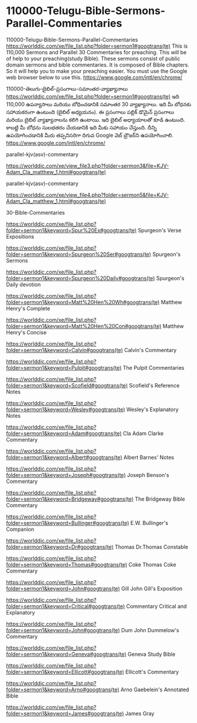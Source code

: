 # 110000-Telugu-Bible-Sermons-Parallel-Commentaries
110000-Telugu-Bible-Sermons-Parallel-Commentaries
https://worlddic.com/xe/file_list.php?folder=sermon1#googtrans(te) 
This is 110,000 Sermons and Parallel 30 Commentaries for preaching. 
This will be of help to your preaching(study Bible). 
These sermons consist of public domain sermons and bible commentaries. 
It is composed of Bible chapters. 
So it will help you to make your preaching easier.
You must use the Google web browser below to use this.
https://www.google.com/intl/en/chrome/

110000-తెలుగు-బైబిల్-ప్రసంగాలు-సమాంతర-వ్యాఖ్యానాలు
https://worlddic.com/xe/file_list.php?folder=sermon1#googtrans(te)
ఇది 110,000 ఉపన్యాసాలు మరియు బోధించడానికి సమాంతర 30 వ్యాఖ్యానాలు.
ఇది మీ బోధనకు సహాయకరంగా ఉంటుంది (బైబిల్ అధ్యయనం).
ఈ ప్రసంగాలు పబ్లిక్ డొమైన్ ప్రసంగాలు మరియు బైబిల్ వ్యాఖ్యానాలను కలిగి ఉంటాయి.
ఇది బైబిల్ అధ్యాయాలతో కూడి ఉంటుంది.
కాబట్టి మీ బోధను సులభతరం చేయడానికి ఇది మీకు సహాయం చేస్తుంది.
దీన్ని ఉపయోగించడానికి మీరు తప్పనిసరిగా దిగువ Google వెబ్ బ్రౌజర్‌ని ఉపయోగించాలి.
https://www.google.com/intl/en/chrome/


parallel-kjv(asv)-commentary

https://worlddic.com/xe/view_file3.php?folder=sermon3&file=KJV-Adam_Cla_matthew_1.html#googtrans(te) 

parallel-kjv(asv)-commentary

https://worlddic.com/xe/view_file4.php?folder=sermon5&file=KJV-Adam_Cla_matthew_1.html#googtrans(te)

30-Bible-Commentaries

 https://worlddic.com/xe/file_list.php?folder=sermon1&keyword=Spur%20Ex#googtrans(te) Spurgeon's Verse Expositions 
 
 https://worlddic.com/xe/file_list.php?folder=sermon1&keyword=Spurgeon%20Ser#googtrans(te) Spurgeon's Sermons 
 
 https://worlddic.com/xe/file_list.php?folder=sermon1&keyword=Spurgeon%20Daily#googtrans(te) Spurgeon's Daily devotion 
 
 https://worlddic.com/xe/file_list.php?folder=sermon1&keyword=Matt%20Hen%20Wh#googtrans(te) Matthew Henry's Complete 
 
 https://worlddic.com/xe/file_list.php?folder=sermon1&keyword=Matt%20Hen%20Con#googtrans(te) Matthew Henry's Concise 


 https://worlddic.com/xe/file_list.php?folder=sermon1&keyword=Calvin#googtrans(te) Calvin's Commentary  
 
 https://worlddic.com/xe/file_list.php?folder=sermon1&keyword=Pulpit#googtrans(te) The Pulpit Commentaries 
 
 https://worlddic.com/xe/file_list.php?folder=sermon1&keyword=Scofield#googtrans(te) Scofield's Reference Notes  
 
 https://worlddic.com/xe/file_list.php?folder=sermon1&keyword=Wesley#googtrans(te) Wesley's Explanatory Notes 
 
 https://worlddic.com/xe/file_list.php?folder=sermon1&keyword=Adam#googtrans(te) Cla Adam Clarke Commentary 
 

 https://worlddic.com/xe/file_list.php?folder=sermon1&keyword=Albert#googtrans(te) Albert Barnes' Notes 
 
 https://worlddic.com/xe/file_list.php?folder=sermon1&keyword=Joseph#googtrans(te) Joseph Benson's Commentary 
 
 https://worlddic.com/xe/file_list.php?folder=sermon1&keyword=Bridgeway#googtrans(te) The Bridgeway Bible Commentary 
 
 https://worlddic.com/xe/file_list.php?folder=sermon1&keyword=Bullinger#googtrans(te) E.W. Bullinger's Companion 
 
 https://worlddic.com/xe/file_list.php?folder=sermon1&keyword=Dr#googtrans(te) Thomas Dr.Thomas Constable 
 
 
 https://worlddic.com/xe/file_list.php?folder=sermon1&keyword=Thomas#googtrans(te) Coke Thomas Coke Commentary 
 
 https://worlddic.com/xe/file_list.php?folder=sermon1&keyword=John#googtrans(te) Gill John Gill's Exposition 
 
 https://worlddic.com/xe/file_list.php?folder=sermon1&keyword=Critical#googtrans(te) Commentary Critical and Explanatory 
 
 https://worlddic.com/xe/file_list.php?folder=sermon1&keyword=John#googtrans(te) Dum John Dummelow's Commentary 
 
 https://worlddic.com/xe/file_list.php?folder=sermon1&keyword=Geneva#googtrans(te) Geneva Study Bible 
 
 
 https://worlddic.com/xe/file_list.php?folder=sermon1&keyword=Ellicott#googtrans(te) Ellicott's Commentary 
 
 https://worlddic.com/xe/file_list.php?folder=sermon1&keyword=Arno#googtrans(te) Arno Gaebelein's Annotated Bible 
 
 https://worlddic.com/xe/file_list.php?folder=sermon1&keyword=James#googtrans(te) James Gray 
 
 

